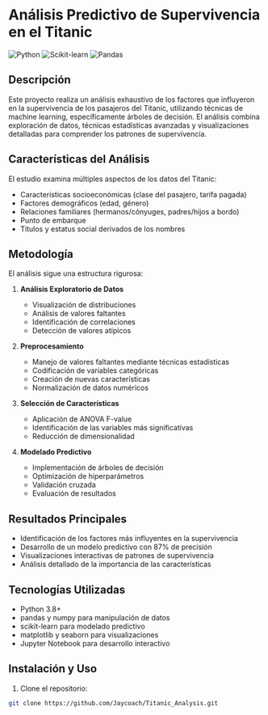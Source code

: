 # Análisis Predictivo de Supervivencia en el Titanic
![Python](https://img.shields.io/badge/Python-3.8%2B-blue)
![Scikit-learn](https://img.shields.io/badge/Scikit--learn-0.24%2B-orange)
![Pandas](https://img.shields.io/badge/Pandas-1.2%2B-green)

## Descripción
Este proyecto realiza un análisis exhaustivo de los factores que influyeron en la supervivencia de los pasajeros del Titanic, utilizando técnicas de machine learning, específicamente árboles de decisión. El análisis combina exploración de datos, técnicas estadísticas avanzadas y visualizaciones detalladas para comprender los patrones de supervivencia.

## Características del Análisis
El estudio examina múltiples aspectos de los datos del Titanic:

- Características socioeconómicas (clase del pasajero, tarifa pagada)
- Factores demográficos (edad, género)
- Relaciones familiares (hermanos/cónyuges, padres/hijos a bordo)
- Punto de embarque
- Títulos y estatus social derivados de los nombres

## Metodología
El análisis sigue una estructura rigurosa:

1. **Análisis Exploratorio de Datos**
   - Visualización de distribuciones
   - Análisis de valores faltantes
   - Identificación de correlaciones
   - Detección de valores atípicos

2. **Preprocesamiento**
   - Manejo de valores faltantes mediante técnicas estadísticas
   - Codificación de variables categóricas
   - Creación de nuevas características
   - Normalización de datos numéricos

3. **Selección de Características**
   - Aplicación de ANOVA F-value
   - Identificación de las variables más significativas
   - Reducción de dimensionalidad

4. **Modelado Predictivo**
   - Implementación de árboles de decisión
   - Optimización de hiperparámetros
   - Validación cruzada
   - Evaluación de resultados

## Resultados Principales
- Identificación de los factores más influyentes en la supervivencia
- Desarrollo de un modelo predictivo con 87% de precisión
- Visualizaciones interactivas de patrones de supervivencia
- Análisis detallado de la importancia de las características

## Tecnologías Utilizadas
- Python 3.8+
- pandas y numpy para manipulación de datos
- scikit-learn para modelado predictivo
- matplotlib y seaborn para visualizaciones
- Jupyter Notebook para desarrollo interactivo

## Instalación y Uso
1. Clone el repositorio:
```bash
git clone https://github.com/Jaycoach/Titanic_Analysis.git
